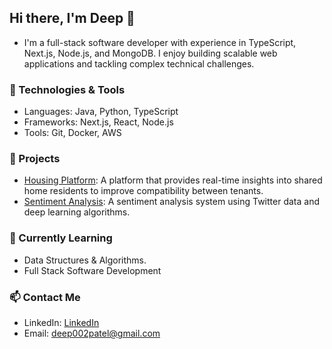 ## Hi there, I'm Deep 👋
- I'm a full-stack software developer with experience in TypeScript, Next.js, Node.js, and MongoDB. I enjoy building scalable web applications and tackling complex technical challenges.

### 🔧 Technologies & Tools
- Languages: Java, Python, TypeScript
- Frameworks: Next.js, React, Node.js
- Tools: Git, Docker, AWS

### 🚀 Projects
- [Housing Platform](link-to-repo): A platform that provides real-time insights into shared home residents to improve compatibility between tenants.
- [Sentiment Analysis](link-to-repo): A sentiment analysis system using Twitter data and deep learning algorithms.

### 🌱 Currently Learning
- Data Structures & Algorithms.
- Full Stack Software Development

### 📫 Contact Me
- LinkedIn: [LinkedIn]([https://www.linkedin.com/in/deep-patel-5aa954213/])
- Email: deep002patel@gmail.com


